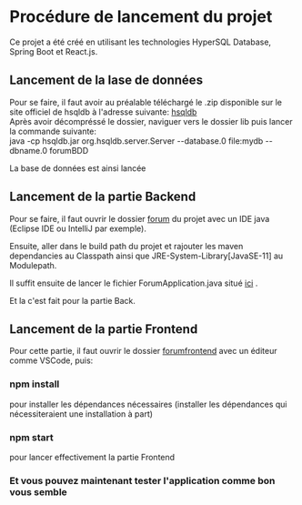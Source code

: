 # Procédure de lancement du projet

Ce projet a été créé en utilisant les technologies HyperSQL Database, Spring Boot et React.js.

## Lancement de la lase de données

Pour se faire, il faut avoir au préalable téléchargé le .zip disponible sur le site officiel de hsqldb à l'adresse suivante: 
[hsqldb](https://hsqldb.org/) <br>
Après avoir décompréssé le dossier, naviguer vers le dossier lib puis lancer la commande suivante: <br>
java -cp hsqldb.jar org.hsqldb.server.Server --database.0 file:mydb --dbname.0 forumBDD

La base de données est ainsi lancée

## Lancement de la partie Backend

Pour se faire, il faut ouvrir le dossier [forum](https://gitlab.com/Anthonylat09/forum-de-discussion/-/tree/main/forum) du projet avec un IDE java (Eclipse IDE ou IntelliJ par exemple).

Ensuite, aller dans le build path du projet et rajouter les maven dependancies au Classpath ainsi que JRE-System-Library[JavaSE-11] au Modulepath.

Il suffit ensuite de lancer le fichier ForumApplication.java situé [ici](https://gitlab.com/Anthonylat09/forum-de-discussion/-/tree/main/forum/src/main/java/com/devteam/forum) .

Et la c'est fait pour la partie Back.


## Lancement de la partie Frontend

Pour cette partie, il faut ouvrir le dossier [forumfrontend](https://gitlab.com/Anthonylat09/forum-de-discussion/-/tree/main/forumfrontend) avec un éditeur comme VSCode, puis:

### npm install 
pour installer les dépendances nécessaires
(installer les dépendances qui nécessiteraient une installation à part)

### npm start
pour lancer effectivement la partie Frontend


### Et vous pouvez maintenant tester l'application comme bon vous semble

